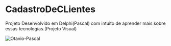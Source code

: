 # CadastroDeCLientes
Projeto Desenvolvido em Delphi(Pascal) com intuito de aprender mais sobre essas tecnologias.(Projeto Visual)

<img align="center" alt="Otavio-Pascal" src="https://user-images.githubusercontent.com/55114240/156953896-af1bfe9b-8496-4532-9eca-3a0a508ab968.gif" />
